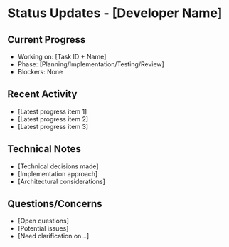 # Status Updates - [Developer Name]

## Current Progress
- Working on: [Task ID + Name]
- Phase: [Planning/Implementation/Testing/Review]
- Blockers: None

## Recent Activity
- [Latest progress item 1]
- [Latest progress item 2]
- [Latest progress item 3]

## Technical Notes
- [Technical decisions made]
- [Implementation approach]
- [Architectural considerations]

## Questions/Concerns
- [Open questions]
- [Potential issues]
- [Need clarification on...]
